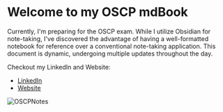 # Welcome to my OSCP mdBook



Currently, I'm preparing for the OSCP exam. While I utilize Obsidian for note-taking, I've discovered the advantage of having a well-formatted notebook for reference over a conventional note-taking application. This document is dynamic, undergoing multiple updates throughout the day.

Checkout my LinkedIn and Website:

* [LinkedIn](https://www.linkedin.com/in/brandon-r-russell)
* [Website](https://brandonrussell.io/)

![OSCPNotes](OSCP/OSCP-Notes/src/IntroImage.png)